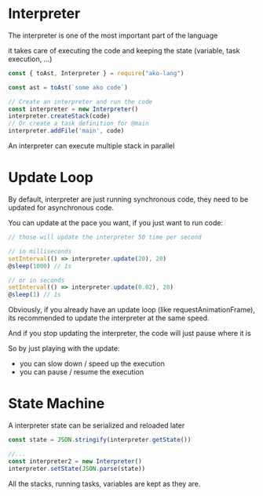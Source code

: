 # Interpreter

The interpreter is one of the most important part of the language

it takes care of executing the code and keeping the state (variable, task execution, ...)

```js
const { toAst, Interpreter } = require("ako-lang")

const ast = toAst(`some ako code`)

// Create an interpreter and run the code
const interpreter = new Interpreter()
interpreter.createStack(code)
// Or create a task definition for @main
interpreter.addFile('main', code)
```

An interpreter can execute multiple stack in parallel

# Update Loop
By default, interpreter are just running synchronous code, they need to be updated for asynchronous code.

You can update at the pace you want, if you just want to run code:
```js
// those will update the interpreter 50 time per second

// in milliseconds
setInterval(() => interpreter.update(20), 20)
@sleep(1000) // 1s

// or in seconds
setInterval(() => interpreter.update(0.02), 20)
@sleep(1) // 1s
```

Obviously, if you already have an update loop (like requestAnimationFrame), its recommended to update the interpreter at the same speed.

And if you stop updating the interpreter, the code will just pause where it is

So by just playing with the update:
* you can slow down / speed up the execution
* you can pause / resume the execution

# State Machine
A interpreter state can be serialized and reloaded later

```js
const state = JSON.stringify(interpreter.getState())

//...
const interpreter2 = new Interpreter()
interpreter.setState(JSON.parse(state))
```

All the stacks, running tasks, variables are kept as they are.
